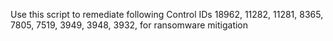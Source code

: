 Use this script to remediate following Control IDs 18962, 11282, 11281, 8365, 7805, 7519, 3949, 3948, 3932, for ransomware mitigation
